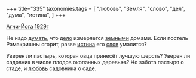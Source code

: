 +++
title="335"
taxonomies.tags = [
 "любовь",
 "Земля",
 "слово",
 "дел",
 "дума",
 "истина",
]
+++

[Агни-Йога 1929г](/agni/1929)

Не надо [думать](/tags/дума), что [дело](/tags/дел) измеряется [земными](/tags/Земля) домами. Если постель Рамакришны сгорит, разве [истина](/tags/истина) его [слов](/tags/слово) умалится?   

Уверен ли пастырь, которая овца принесёт лучшую шерсть? Уверен ли садовник в числе плодов окопанных деревьев? Но забота пастыря о стаде, и [любовь](/tags/любовь) садовника о саде.